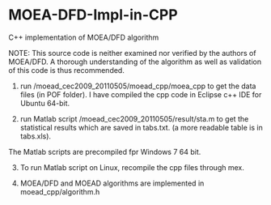 # MOEA-DFD-Impl-in-CPP
C++ implementation of MOEA/DFD algorithm


NOTE: This source code is neither examined nor verified by the authors of MOEA/DFD. A thorough understanding of the algorithm as well as 
       validation of this code is thus recommended.  




1. run /moead_cec2009_20110505/moead_cpp/moea_cpp to get the data files (in POF folder). I have compiled the cpp code in Eclipse c++ IDE for Ubuntu 64-bit.

2. run Matlab script /moead_cec2009_20110505/result/sta.m to get the statistical results which are saved in tabs.txt. (a more readable table is in tabs.xls). 

 The Matlab scripts are precompiled fpr Windows 7 64 bit. 

3. To run Matlab script on Linux, recompile the cpp files through mex.

3. MOEA/DFD and MOEAD algorithms are implemented in moead_cpp/algorithm.h
